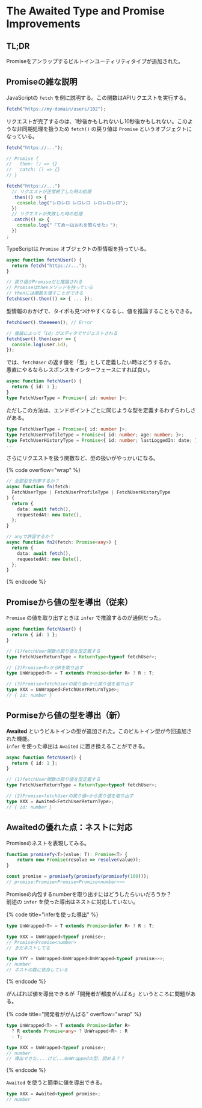 # The Awaited Type and Promise Improvements

## TL;DR

Promiseをアンラップするビルトインユーティリティタイプが追加された。

## Promiseの雑な説明

JavaScriptの `fetch` を例に説明する。この関数はAPIリクエストを実行する。

```javascript
fetch("https://my-domain/users/102");
```

リクエストが完了するのは、1秒後かもしれないし10秒後かもしれない。このような非同期処理を扱うため `fetch()` の戻り値は `Promise` というオブジェクトになっている。

```javascript
fetch("https://...");

// Promise {
//   then: () => {}
//   catch: () => {}
// }

fetch("https://...")
  // リクエストが正常終了した時の処理
  .then(() => {
    console.log("レロレロ レロレロ レロレロレロ");
  })
  // リクエストが失敗した時の処理
  .catch(() => {
    console.log("『てめーはおれを怒らせた』");
  })
;
```

TypeScriptは `Promise` オブジェクトの型情報を持っている。

```typescript
async function fetchUser() {
  return fetch("https://...");
}

// 戻り値がPromiseだと推論される
// Promiseはthenメソッドを持っている
// thenには関数を渡すことができる
fetchUser().then(() => { ... });
```

型情報のおかげで、タイポも見つけやすくなるし、値を推論することもできる。

```typescript
fetchUser().theeeeen(); // Error
```

```typescript
// 推論によって「id」がエディタでサジェストされる
fetchUser().then(user => {
  console.log(user.id);
});
```

では、`fetchUser` の返す値を「型」として定義したい時はどうするか。\
愚直にやるならレスポンスをインターフェースにすれば良い。

```typescript
async function fetchUser() {
  return { id: 1 };
}
type FetchUserType = Promise<{ id: number }>;
```

ただしこの方法は、エンドポイントごとに同じような型を定義するわずらわしさがある。

```typescript
type FetchUserType = Promise<{ id: number }>;
type FetchUserProfileType = Promise<{ id: number; age: number; }>;
type FetchUserHistoryType = Promise<{ id: number; lastLoggedIn: date; }>;
...
```

さらにリクエストを扱う関数など、型の扱いがやっかいになる。

{% code overflow="wrap" %}
```typescript
// 全部型を列挙するか？
async function fn(fetch: 
  FetchUserType | FetchUserProfileType | FetchUserHistoryType
) {
  return {
    data: await fetch(),
    requestedAt: new Date(),
  };
}

// anyで許容するか？
async function fn2(fetch: Promise<any>) {
  return {
    data: await fetch(),
    requestedAt: new Date(),
  };
}
```
{% endcode %}

## Promiseから値の型を導出（従来）

`Promise` の値を取り出すときは `infer` で推論するのが通例だった。

```typescript
async function fetchUser() {
  return { id: 1 };
}

// (1)fetchUser関数の戻り値を型定義する
type FetchUserReturnType = ReturnType<typeof fetchUser>;

// (2)Promise<R>からRを取り出す
type UnWrapped<T> = T extends Promise<infer R> ? R : T;

// (3)Promise<fetchUserの戻り値>から戻り値を取り出す
type XXX = UnWrapped<FetchUserReturnType>;
// { id: number }
```

## Pormiseから値の型を導出（新）

**Awaited** というビルトインの型が追加された。このビルトイン型が今回追加された機能。\
`infer` を使った導出は `Awaited` に置き換えることができる。

```typescript
async function fetchUser() {
  return { id: 1 };
}

// (1)fetchUser関数の戻り値を型定義する
type FetchUserReturnType = ReturnType<typeof fetchUser>;

// (2)Promise<fetchUserの戻り値>から戻り値を取り出す
type XXX = Awaited<FetchUserReturnType>;
// { id: number }
```

## Awaitedの優れた点：ネストに対応

Promiseのネストを表現してみる。

```typescript
function promisefy<T>(value: T): Promise<T> {
    return new Promise(resolve => resolve(value));
}

const promise = promisefy(promisefy(promisefy(100)));
// promise:Promise<Promise<Promise<number>>>
```

Promiseの内包するnumberを取り出すにはどうしたらいいだろうか？\
前述の `infer` を使った導出はネストに対応していない。

{% code title="inferを使った導出" %}
```typescript
type UnWrapped<T> = T extends Promise<infer R> ? R : T;

type XXX = UnWrapped<typeof promise>;
// Promise<Promise<number>
// まだネストしてる

type YYY = UnWrapped<UnWrapped<UnWrapped<typeof promise>>>;
// number
// ネストの数に依存している
```
{% endcode %}

がんばれば値を導出できるが「開発者が都度がんばる」というところに問題がある。

{% code title="開発者ががんばる" overflow="wrap" %}
```typescript
type UnWrapped<T> = T extends Promise<infer R> 
  ? R extends Promise<any> ? UnWrapped<R> : R 
  : T;

type XXX = UnWrapped<typeof promise>;
// number
// 導出できた....けど...UnWrappedの型、読める？？
```
{% endcode %}

`Awaited` を使うと簡単に値を導出できる。

```typescript
type XXX = Awaited<typeof promise>;
// number
```
